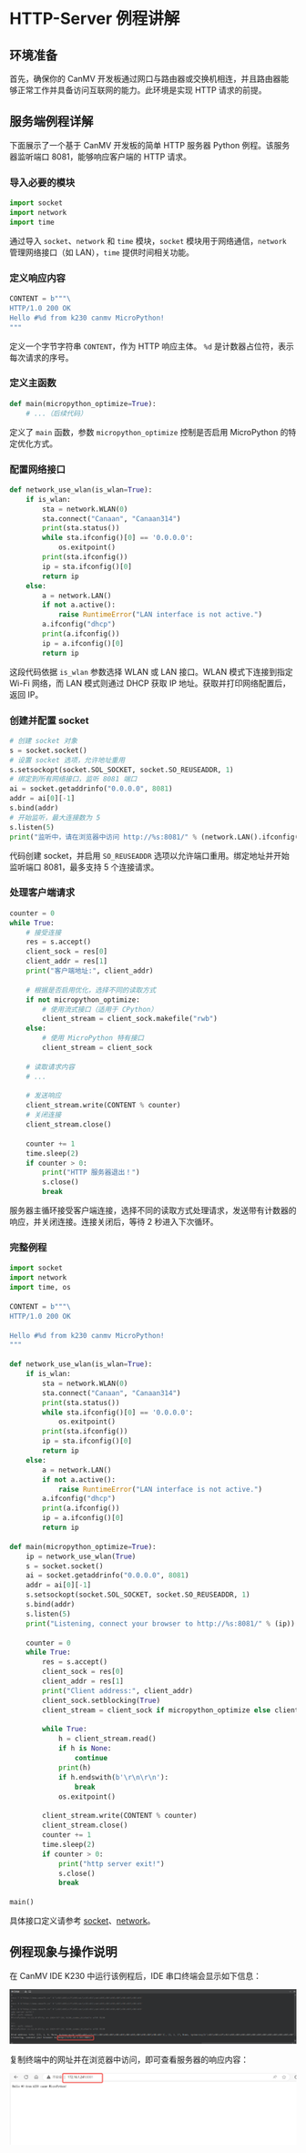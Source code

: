 # HTTP-Server 例程讲解

## 环境准备

首先，确保你的 CanMV 开发板通过网口与路由器或交换机相连，并且路由器能够正常工作并具备访问互联网的能力。此环境是实现 HTTP 请求的前提。

## 服务端例程详解

下面展示了一个基于 CanMV 开发板的简单 HTTP 服务器 Python 例程。该服务器监听端口 8081，能够响应客户端的 HTTP 请求。

### 导入必要的模块

```python
import socket  
import network  
import time
```

通过导入 `socket`、`network` 和 `time` 模块，`socket` 模块用于网络通信，`network` 管理网络接口（如 LAN），`time` 提供时间相关功能。

### 定义响应内容

```python
CONTENT = b"""\  
HTTP/1.0 200 OK  
Hello #%d from k230 canmv MicroPython!  
"""
```

定义一个字节字符串 `CONTENT`，作为 HTTP 响应主体。 `%d` 是计数器占位符，表示每次请求的序号。

### 定义主函数

```python
def main(micropython_optimize=True):  
    # ...（后续代码）
```

定义了 `main` 函数，参数 `micropython_optimize` 控制是否启用 MicroPython 的特定优化方式。

### 配置网络接口

```python
def network_use_wlan(is_wlan=True):
    if is_wlan:
        sta = network.WLAN(0)
        sta.connect("Canaan", "Canaan314")
        print(sta.status())
        while sta.ifconfig()[0] == '0.0.0.0':
            os.exitpoint()
        print(sta.ifconfig())
        ip = sta.ifconfig()[0]
        return ip
    else:
        a = network.LAN()
        if not a.active():
            raise RuntimeError("LAN interface is not active.")
        a.ifconfig("dhcp")
        print(a.ifconfig())
        ip = a.ifconfig()[0]
        return ip
```

这段代码依据 `is_wlan` 参数选择 WLAN 或 LAN 接口。WLAN 模式下连接到指定 Wi-Fi 网络，而 LAN 模式则通过 DHCP 获取 IP 地址。获取并打印网络配置后，返回 IP。

### 创建并配置 socket

```python
# 创建 socket 对象  
s = socket.socket()  
# 设置 socket 选项，允许地址重用  
s.setsockopt(socket.SOL_SOCKET, socket.SO_REUSEADDR, 1)  
# 绑定到所有网络接口，监听 8081 端口  
ai = socket.getaddrinfo("0.0.0.0", 8081)  
addr = ai[0][-1]  
s.bind(addr)  
# 开始监听，最大连接数为 5  
s.listen(5)  
print("监听中，请在浏览器中访问 http://%s:8081/" % (network.LAN().ifconfig()[0]))
```

代码创建 socket，并启用 `SO_REUSEADDR` 选项以允许端口重用。绑定地址并开始监听端口 8081，最多支持 5 个连接请求。

### 处理客户端请求

```python
counter = 0  
while True:  
    # 接受连接  
    res = s.accept()  
    client_sock = res[0]  
    client_addr = res[1]  
    print("客户端地址:", client_addr)  
  
    # 根据是否启用优化，选择不同的读取方式  
    if not micropython_optimize:  
        # 使用流式接口（适用于 CPython）  
        client_stream = client_sock.makefile("rwb")  
    else:  
        # 使用 MicroPython 特有接口  
        client_stream = client_sock  
  
    # 读取请求内容  
    # ...  
  
    # 发送响应  
    client_stream.write(CONTENT % counter)  
    # 关闭连接  
    client_stream.close()  
  
    counter += 1  
    time.sleep(2)  
    if counter > 0:  
        print("HTTP 服务器退出！")  
        s.close()  
        break
```

服务器主循环接受客户端连接，选择不同的读取方式处理请求，发送带有计数器的响应，并关闭连接。连接关闭后，等待 2 秒进入下次循环。

### 完整例程

```python
import socket
import network
import time, os

CONTENT = b"""\
HTTP/1.0 200 OK

Hello #%d from k230 canmv MicroPython!
"""

def network_use_wlan(is_wlan=True):
    if is_wlan:
        sta = network.WLAN(0)
        sta.connect("Canaan", "Canaan314")
        print(sta.status())
        while sta.ifconfig()[0] == '0.0.0.0':
            os.exitpoint()
        print(sta.ifconfig())
        ip = sta.ifconfig()[0]
        return ip
    else:
        a = network.LAN()
        if not a.active():
            raise RuntimeError("LAN interface is not active.")
        a.ifconfig("dhcp")
        print(a.ifconfig())
        ip = a.ifconfig()[0]
        return ip

def main(micropython_optimize=True):
    ip = network_use_wlan(True)
    s = socket.socket()
    ai = socket.getaddrinfo("0.0.0.0", 8081)
    addr = ai[0][-1]
    s.setsockopt(socket.SOL_SOCKET, socket.SO_REUSEADDR, 1)
    s.bind(addr)
    s.listen(5)
    print("Listening, connect your browser to http://%s:8081/" % (ip))

    counter = 0
    while True:
        res = s.accept()
        client_sock = res[0]
        client_addr = res[1]
        print("Client address:", client_addr)
        client_sock.setblocking(True)
        client_stream = client_sock if micropython_optimize else client_sock.makefile("rwb")

        while True:
            h = client_stream.read()
            if h is None:
                continue
            print(h)
            if h.endswith(b'\r\n\r\n'):
                break
            os.exitpoint()

        client_stream.write(CONTENT % counter)
        client_stream.close()
        counter += 1
        time.sleep(2)
        if counter > 0:
            print("http server exit!")
            s.close()
            break

main()
```

具体接口定义请参考 [socket](../../api/extmod/K230_CanMV_socket模块API手册.md)、[network](../../api/extmod/K230_CanMV_network模块API手册.md)。

## 例程现象与操作说明

在 CanMV IDE K230 中运行该例程后，IDE 串口终端会显示如下信息：

![image-20240722134617332](../images/network/image-20240722134617332.png)

复制终端中的网址并在浏览器中访问，即可查看服务器的响应内容：

![image-20240722134912486](../images/network/image-20240722134912486.png)

